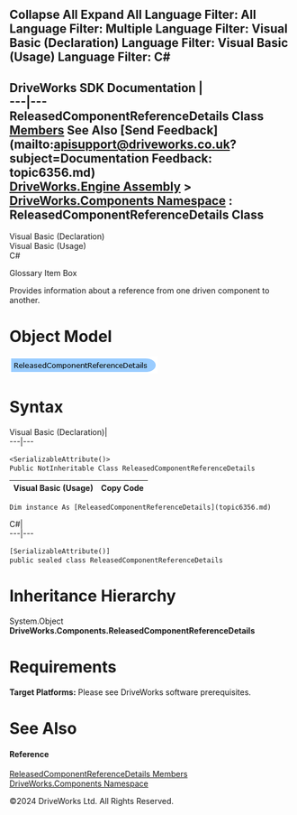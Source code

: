        

 Collapse All Expand All  Language Filter: All  Language Filter: Multiple  Language Filter: Visual Basic (Declaration) Language Filter: Visual Basic (Usage) Language Filter: C#  
---  
DriveWorks SDK Documentation  |   
---|---  
ReleasedComponentReferenceDetails Class   
[Members](topic6357.md) See Also [Send Feedback](mailto:apisupport@driveworks.co.uk?subject=Documentation Feedback: topic6356.md)  
[DriveWorks.Engine Assembly](topic2156.md) > [DriveWorks.Components Namespace](topic6089.md) : ReleasedComponentReferenceDetails Class  
---  
  
Visual Basic (Declaration)    
Visual Basic (Usage)    
C# 

Glossary Item Box

Provides information about a reference from one driven component to another. 

# Object Model

![](dotnetdiagramimages/image330.png)

# Syntax

Visual Basic (Declaration)|   
---|---  
      
    
    <SerializableAttribute()>
    Public NotInheritable Class ReleasedComponentReferenceDetails   
  
Visual Basic (Usage)| Copy Code  
---|---  
      
    
    Dim instance As [ReleasedComponentReferenceDetails](topic6356.md)  
  
C#|   
---|---  
      
    
    [SerializableAttribute()]
    public sealed class ReleasedComponentReferenceDetails   
  
# Inheritance Hierarchy

System.Object  
**DriveWorks.Components.ReleasedComponentReferenceDetails**  


# Requirements

**Target Platforms:** Please see DriveWorks software prerequisites.

# See Also

#### Reference

[ReleasedComponentReferenceDetails Members](topic6357.md)   
[DriveWorks.Components Namespace](topic6089.md)

©2024 DriveWorks Ltd. All Rights Reserved.
